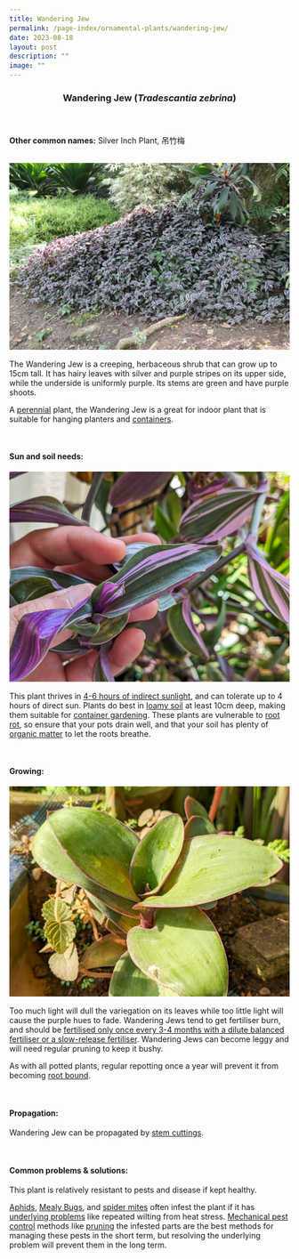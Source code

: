 ```yaml
---
title: Wandering Jew
permalink: /page-index/ornamental-plants/wandering-jew/
date: 2023-08-18
layout: post
description: ""
image: ""
---
```

<header> 
	<h3>Wandering Jew (<em>Tradescantia zebrina</em>)</h3> 
</header>

<section>
	<p><strong>Other common names:</strong> Silver Inch Plant, 吊竹梅</p>
	<br>
</section>

<section>
	<img title="Wandering jew growing as a groundcover in true ground. Photo by Flora and Fauna Web." src="/images/Plants/wanderingjew_ffw_2.jpg">
	<p>The Wandering Jew is a creeping, herbaceous shrub that can grow up to 15cm tall. It has hairy leaves with silver and purple stripes on its upper side, while the underside is uniformly purple. Its stems are green and have purple shoots.</p>
	<p>A <a href="/learn-more-about-gardening/glossary/#p">perennial</a> plant, the Wandering Jew is a great for indoor plant that is suitable for hanging planters and <a href="/page-index/horticulture-techniques/planting-in-containers/">containers</a>.</p>
	 <br> 
</section> 
 
<section> 
  <h4>Sun and soil needs:</h4> 
	<img title="Wandering jew leaves. Photo by Jacqueline Chua." src="/images/Plants/wanderingjew%20(1)_jacquelinechua.jpg">
  <p>This plant thrives in <a href="/page-index/horticulture-techniques/gauging-light/">4-6 hours of indirect sunlight</a>, and can tolerate up to 4 hours of direct sun.  Plants do best in <a href="/page-index/horticulture-techniques/soil/">loamy soil</a> at least 10cm deep, making them suitable for <a href="/page-index/horticulture-techniques/planting-in-containers/">container gardening</a>. These plants are vulnerable to <a href="/page-index/plant-problems/root-rot/">root rot</a>, so ensure that your pots drain well, and that your soil has plenty of <a href="/page-index/horticulture-techniques/soil-amendments/">organic matter</a> to let the roots breathe.</p> 
	<br>
</section>

<section> 
  <h4>Growing:</h4> 
	<img title="Wandering jew leaves that have lost their variegation. Photo by Jacqueline Chua." src="/images/Plants/wanderingjew%20(2)_jacquelinechua.jpg">
	<p>Too much light will dull the variegation on its leaves while too little light will cause the purple hues to fade. Wandering Jews tend to get fertiliser burn, and should be <a href="/page-index/horticulture-techniques/fertilising/">fertilised only once every 3-4 months with a dilute balanced fertiliser or a slow-release fertiliser</a>.  Wandering Jews can become leggy and will need regular pruning to keep it bushy.</p>
<p>As with all potted plants, regular repotting once a year will prevent it from becoming <a href="/page-index/plant-problems/root-bound/">root bound</a>.</p> 
	<br> 
</section> 

<section> 
  <h4>Propagation:</h4> 
	<p>Wandering Jew can be propagated by <a href="/page-index/horticulture-techniques/propagating-by-cuttings/">stem cuttings</a>.</p> 
	<br> 
</section> 
 
<section> 
  <h4>Common problems &amp; solutions:</h4> 
	<p>This plant is relatively resistant to pests and disease if kept healthy.</p>
<p><a href="/page-index/pests/aphids/">Aphids</a>, <a href="/page-index/pests/mealy-bugs/">Mealy Bugs</a>, and <a href="/page-index/pests/spider-mites/">spider mites</a> often infest the plant if it has <a href="/learn-more-about-gardening/plant-problems/">underlying problems</a> like repeated wilting from heat stress. <a href="/horticulture-techniques/pest-control/">Mechanical pest control</a> methods like <a href="/page-index/horticulture-techniques/pruning/">pruning</a> the infested parts are the best methods for managing these pests in the short term, but resolving the underlying problem will prevent them in the long term.</p>
</section>